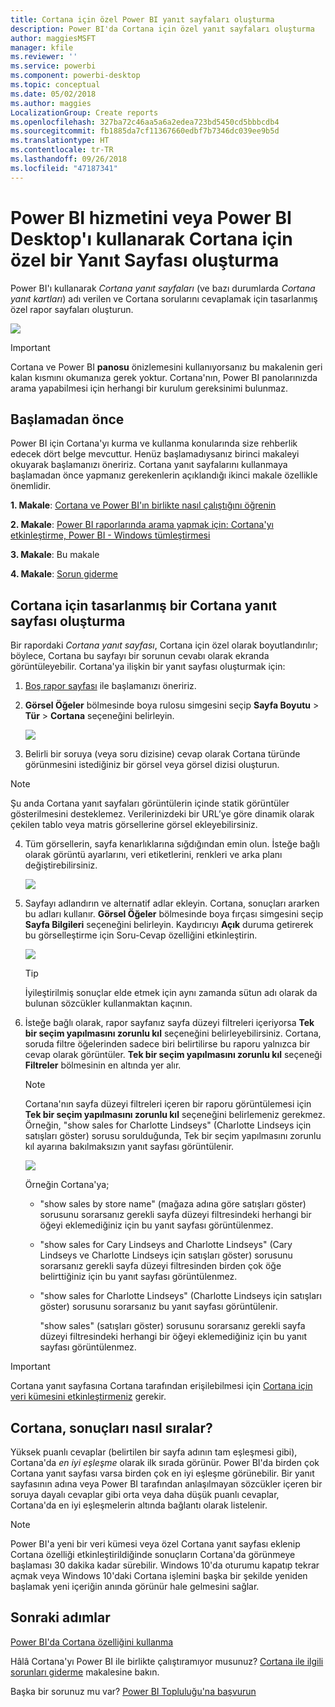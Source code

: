 ```yaml
---
title: Cortana için özel Power BI yanıt sayfaları oluşturma
description: Power BI'da Cortana için özel yanıt sayfaları oluşturma
author: maggiesMSFT
manager: kfile
ms.reviewer: ''
ms.service: powerbi
ms.component: powerbi-desktop
ms.topic: conceptual
ms.date: 05/02/2018
ms.author: maggies
LocalizationGroup: Create reports
ms.openlocfilehash: 327ba72c46aa5a6a2edea723bd5450cd5bbbcdb4
ms.sourcegitcommit: fb1885da7cf11367660edbf7b7346dc039ee9b5d
ms.translationtype: HT
ms.contentlocale: tr-TR
ms.lasthandoff: 09/26/2018
ms.locfileid: "47187341"
---
```

# <a name="use-power-bi-service-or-power-bi-desktop-to-create-a-custom-answer-page-for-cortana"></a>Power BI hizmetini veya Power BI Desktop'ı kullanarak Cortana için özel bir Yanıt Sayfası oluşturma
Power BI'ı kullanarak *Cortana yanıt sayfaları* (ve bazı durumlarda *Cortana yanıt kartları*) adı verilen ve Cortana sorularını cevaplamak için tasarlanmış özel rapor sayfaları oluşturun.

![](media/service-cortana-answer-cards/power-bi-cortana.png)

> [!IMPORTANT]
> Cortana ve Power BI **panosu** önizlemesini kullanıyorsanız bu makalenin geri kalan kısmını okumanıza gerek yoktur. Cortana'nın, Power BI panolarınızda arama yapabilmesi için herhangi bir kurulum gereksinimi bulunmaz.
> 
> 

## <a name="before-you-begin"></a>Başlamadan önce
Power BI için Cortana'yı kurma ve kullanma konularında size rehberlik edecek dört belge mevcuttur. Henüz başlamadıysanız birinci makaleyi okuyarak başlamanızı öneririz. Cortana yanıt sayfalarını kullanmaya başlamadan önce yapmanız gerekenlerin açıklandığı ikinci makale özellikle önemlidir.

**1. Makale**: [Cortana ve Power BI'ın birlikte nasıl çalıştığını öğrenin](service-cortana-intro.md)

**2. Makale**: [Power BI raporlarında arama yapmak için: Cortana'yı etkinleştirme, Power BI - Windows tümleştirmesi](service-cortana-enable.md)

**3. Makale**: Bu makale

**4. Makale**: [Sorun giderme](service-cortana-troubleshoot.md)

## <a name="create-a-cortana-answer-page-designed-specifically-for-cortana"></a>Cortana için tasarlanmış bir Cortana yanıt sayfası oluşturma
Bir rapordaki *Cortana yanıt sayfası*, Cortana için özel olarak boyutlandırılır; böylece, Cortana bu sayfayı bir sorunun cevabı olarak ekranda görüntüleyebilir. Cortana'ya ilişkin bir yanıt sayfası oluşturmak için:

1. [Boş rapor sayfası](power-bi-report-add-page.md) ile başlamanızı öneririz.
2. **Görsel Öğeler** bölmesinde boya rulosu simgesini seçip **Sayfa Boyutu** > **Tür** > **Cortana** seçeneğini belirleyin.
   
    ![](media/service-cortana-answer-cards/pbi-cortana-page-size-new.png)
3. Belirli bir soruya (veya soru dizisine) cevap olarak Cortana türünde görünmesini istediğiniz bir görsel veya görsel dizisi oluşturun.

> [!NOTE]
> Şu anda Cortana yanıt sayfaları görüntülerin içinde statik görüntüler gösterilmesini desteklemez. Verilerinizdeki bir URL’ye göre dinamik olarak çekilen tablo veya matris görsellerine görsel ekleyebilirsiniz. 
> 
> 

4. Tüm görsellerin, sayfa kenarlıklarına sığdığından emin olun. İsteğe bağlı olarak görüntü ayarlarını, veri etiketlerini, renkleri ve arka planı değiştirebilirsiniz.  
   
    ![](media/service-cortana-answer-cards/pbi_cortana_modify-new.png)
5. Sayfayı adlandırın ve alternatif adlar ekleyin. Cortana, sonuçları ararken bu adları kullanır. **Görsel Öğeler** bölmesinde boya fırçası simgesini seçip **Sayfa Bilgileri** seçeneğini belirleyin. Kaydırıcıyı **Açık** duruma getirerek bu görselleştirme için Soru-Cevap özelliğini etkinleştirin.
   
    ![](media/service-cortana-answer-cards/pbi_cortana_names-newer.png)
   
   > [!TIP]
   > İyileştirilmiş sonuçlar elde etmek için aynı zamanda sütun adı olarak da bulunan sözcükler kullanmaktan kaçının.
   > 
   > 
6. İsteğe bağlı olarak, rapor sayfanız sayfa düzeyi filtreleri içeriyorsa **Tek bir seçim yapılmasını zorunlu kıl** seçeneğini belirleyebilirsiniz. Cortana, soruda filtre öğelerinden sadece biri belirtilirse bu raporu yalnızca bir cevap olarak görüntüler. **Tek bir seçim yapılmasını zorunlu kıl** seçeneği **Filtreler** bölmesinin en altında yer alır.
   
   > [!NOTE]
   > Cortana'nın sayfa düzeyi filtreleri içeren bir raporu görüntülemesi için **Tek bir seçim yapılmasını zorunlu kıl** seçeneğini belirlemeniz gerekmez. Örneğin, "show sales for Charlotte Lindseys" (Charlotte Lindseys için satışları göster) sorusu sorulduğunda, Tek bir seçim yapılmasını zorunlu kıl ayarına bakılmaksızın yanıt sayfası görüntülenir.
   > 
   > 
   
     ![](media/service-cortana-answer-cards/pbi-cortana-single-selection-new.png)
   
      Örneğin Cortana'ya;
   
   * "show sales by store name" (mağaza adına göre satışları göster) sorusunu sorarsanız gerekli sayfa düzeyi filtresindeki herhangi bir öğeyi eklemediğiniz için bu yanıt sayfası görüntülenmez.
   * "show sales for Cary Lindseys and Charlotte Lindseys" (Cary Lindseys ve Charlotte Lindseys için satışları göster) sorusunu sorarsanız gerekli sayfa düzeyi filtresinden birden çok öğe belirttiğiniz için bu yanıt sayfası görüntülenmez.
   * "show sales for Charlotte Lindseys" (Charlotte Lindseys için satışları göster) sorusunu sorarsanız bu yanıt sayfası görüntülenir.
     
     "show sales" (satışları göster) sorusunu sorarsanız gerekli sayfa düzeyi filtresindeki herhangi bir öğeyi eklemediğiniz için bu yanıt sayfası görüntülenmez.

> [!IMPORTANT]
> Cortana yanıt sayfasına Cortana tarafından erişilebilmesi için [Cortana için veri kümesini etkinleştirmeniz](service-cortana-enable.md) gerekir.
> 
> 

## <a name="how-does-cortana-order-the-results"></a>Cortana, sonuçları nasıl sıralar?
Yüksek puanlı cevaplar (belirtilen bir sayfa adının tam eşleşmesi gibi), Cortana'da *en iyi eşleşme* olarak ilk sırada görünür. Power BI'da birden çok Cortana yanıt sayfası varsa birden çok en iyi eşleşme görünebilir. Bir yanıt sayfasının adına veya Power BI tarafından anlaşılmayan sözcükler içeren bir soruya dayalı cevaplar gibi orta veya daha düşük puanlı cevaplar, Cortana'da en iyi eşleşmelerin altında bağlantı olarak listelenir.

> [!NOTE]
> Power BI'a yeni bir veri kümesi veya özel Cortana yanıt sayfası eklenip Cortana özelliği etkinleştirildiğinde sonuçların Cortana'da görünmeye başlaması 30 dakika kadar sürebilir. Windows 10'da oturumu kapatıp tekrar açmak veya Windows 10'daki Cortana işlemini başka bir şekilde yeniden başlamak yeni içeriğin anında görünür hale gelmesini sağlar.
> 
> 

## <a name="next-steps"></a>Sonraki adımlar
[Power BI'da Cortana özelliğini kullanma](service-cortana-intro.md)

Hâlâ Cortana'yı Power BI ile birlikte çalıştıramıyor musunuz?  [Cortana ile ilgili sorunları giderme](service-cortana-troubleshoot.md) makalesine bakın.

Başka bir sorunuz mu var? [Power BI Topluluğu'na başvurun](http://community.powerbi.com/)

